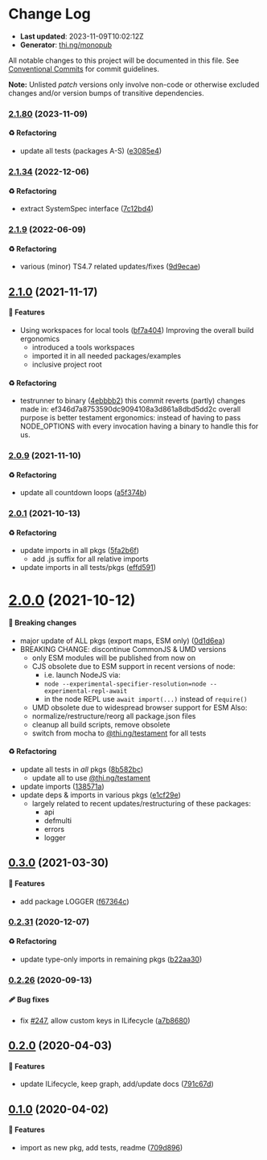 # Change Log

- **Last updated**: 2023-11-09T10:02:12Z
- **Generator**: [thi.ng/monopub](https://thi.ng/monopub)

All notable changes to this project will be documented in this file.
See [Conventional Commits](https://conventionalcommits.org/) for commit guidelines.

**Note:** Unlisted _patch_ versions only involve non-code or otherwise excluded changes
and/or version bumps of transitive dependencies.

### [2.1.80](https://github.com/thi-ng/umbrella/tree/@thi.ng/system@2.1.80) (2023-11-09)

#### ♻️ Refactoring

- update all tests (packages A-S) ([e3085e4](https://github.com/thi-ng/umbrella/commit/e3085e4))

### [2.1.34](https://github.com/thi-ng/umbrella/tree/@thi.ng/system@2.1.34) (2022-12-06)

#### ♻️ Refactoring

- extract SystemSpec interface ([7c12bd4](https://github.com/thi-ng/umbrella/commit/7c12bd4))

### [2.1.9](https://github.com/thi-ng/umbrella/tree/@thi.ng/system@2.1.9) (2022-06-09)

#### ♻️ Refactoring

- various (minor) TS4.7 related updates/fixes ([9d9ecae](https://github.com/thi-ng/umbrella/commit/9d9ecae))

## [2.1.0](https://github.com/thi-ng/umbrella/tree/@thi.ng/system@2.1.0) (2021-11-17)

#### 🚀 Features

- Using workspaces for local tools ([bf7a404](https://github.com/thi-ng/umbrella/commit/bf7a404))
  Improving the overall build ergonomics
  - introduced a tools workspaces
  - imported it in all needed packages/examples
  - inclusive project root

#### ♻️ Refactoring

- testrunner to binary ([4ebbbb2](https://github.com/thi-ng/umbrella/commit/4ebbbb2))
  this commit reverts (partly) changes made in:
  ef346d7a8753590dc9094108a3d861a8dbd5dd2c
  overall purpose is better testament ergonomics:
  instead of having to pass NODE_OPTIONS with every invocation
  having a binary to handle this for us.

### [2.0.9](https://github.com/thi-ng/umbrella/tree/@thi.ng/system@2.0.9) (2021-11-10)

#### ♻️ Refactoring

- update all countdown loops ([a5f374b](https://github.com/thi-ng/umbrella/commit/a5f374b))

### [2.0.1](https://github.com/thi-ng/umbrella/tree/@thi.ng/system@2.0.1) (2021-10-13)

#### ♻️ Refactoring

- update imports in all pkgs ([5fa2b6f](https://github.com/thi-ng/umbrella/commit/5fa2b6f))
  - add .js suffix for all relative imports
- update imports in all tests/pkgs ([effd591](https://github.com/thi-ng/umbrella/commit/effd591))

# [2.0.0](https://github.com/thi-ng/umbrella/tree/@thi.ng/system@2.0.0) (2021-10-12)

#### 🛑 Breaking changes

- major update of ALL pkgs (export maps, ESM only) ([0d1d6ea](https://github.com/thi-ng/umbrella/commit/0d1d6ea))
- BREAKING CHANGE: discontinue CommonJS & UMD versions
  - only ESM modules will be published from now on
  - CJS obsolete due to ESM support in recent versions of node:
    - i.e. launch NodeJS via:
    - `node --experimental-specifier-resolution=node --experimental-repl-await`
    - in the node REPL use `await import(...)` instead of `require()`
  - UMD obsolete due to widespread browser support for ESM
  Also:
  - normalize/restructure/reorg all package.json files
  - cleanup all build scripts, remove obsolete
  - switch from mocha to [@thi.ng/testament](https://github.com/thi-ng/umbrella/tree/main/packages/testament) for all tests

#### ♻️ Refactoring

- update all tests in _all_ pkgs ([8b582bc](https://github.com/thi-ng/umbrella/commit/8b582bc))
  - update all to use [@thi.ng/testament](https://github.com/thi-ng/umbrella/tree/main/packages/testament)
- update imports ([138571a](https://github.com/thi-ng/umbrella/commit/138571a))
- update deps & imports in various pkgs ([e1cf29e](https://github.com/thi-ng/umbrella/commit/e1cf29e))
  - largely related to recent updates/restructuring of these packages:
    - api
    - defmulti
    - errors
    - logger

## [0.3.0](https://github.com/thi-ng/umbrella/tree/@thi.ng/system@0.3.0) (2021-03-30)

#### 🚀 Features

- add package LOGGER ([f67364c](https://github.com/thi-ng/umbrella/commit/f67364c))

### [0.2.31](https://github.com/thi-ng/umbrella/tree/@thi.ng/system@0.2.31) (2020-12-07)

#### ♻️ Refactoring

- update type-only imports in remaining pkgs ([b22aa30](https://github.com/thi-ng/umbrella/commit/b22aa30))

### [0.2.26](https://github.com/thi-ng/umbrella/tree/@thi.ng/system@0.2.26) (2020-09-13)

#### 🩹 Bug fixes

- fix [#247](https://github.com/thi-ng/umbrella/issues/247), allow custom keys in ILifecycle ([a7b8680](https://github.com/thi-ng/umbrella/commit/a7b8680))

## [0.2.0](https://github.com/thi-ng/umbrella/tree/@thi.ng/system@0.2.0) (2020-04-03)

#### 🚀 Features

- update ILifecycle, keep graph, add/update docs ([791c67d](https://github.com/thi-ng/umbrella/commit/791c67d))

## [0.1.0](https://github.com/thi-ng/umbrella/tree/@thi.ng/system@0.1.0) (2020-04-02)

#### 🚀 Features

- import as new pkg, add tests, readme ([709d896](https://github.com/thi-ng/umbrella/commit/709d896))
